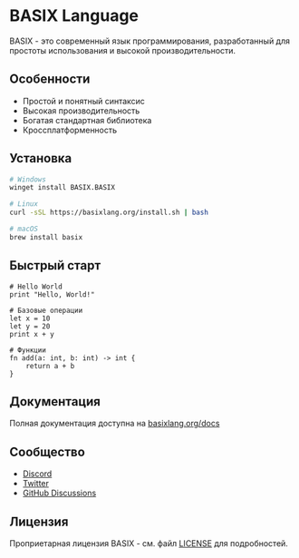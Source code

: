 # BASIX Language

BASIX - это современный язык программирования, разработанный для простоты использования и высокой производительности.

## Особенности

- Простой и понятный синтаксис
- Высокая производительность
- Богатая стандартная библиотека
- Кроссплатформенность

## Установка

```bash
# Windows
winget install BASIX.BASIX

# Linux
curl -sSL https://basixlang.org/install.sh | bash

# macOS
brew install basix
```

## Быстрый старт

```basix
# Hello World
print "Hello, World!"

# Базовые операции
let x = 10
let y = 20
print x + y

# Функции
fn add(a: int, b: int) -> int {
    return a + b
}
```

## Документация

Полная документация доступна на [basixlang.org/docs](https://basixlang.org/docs)

## Сообщество

- [Discord](https://discord.gg/basix)
- [Twitter](https://twitter.com/basixlang)
- [GitHub Discussions](https://github.com/LetunovskiyODT/basix-public/discussions)

## Лицензия

Проприетарная лицензия BASIX - см. файл [LICENSE](LICENSE) для подробностей. 